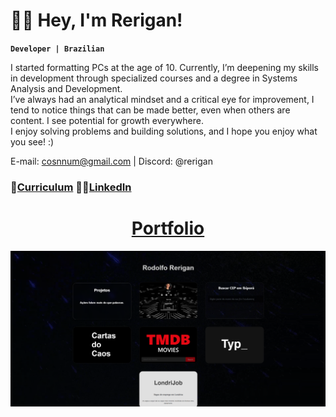 
# 👨‍💻 Hey, I'm Rerigan!
**`Developer | Brazilian`**

<p>
I started formatting PCs at the age of 10. Currently, I’m deepening my skills in development through specialized courses and a degree in Systems Analysis and Development. <br>
I’ve always had an analytical mindset and a critical eye for improvement, I tend to notice things that can be made better, even when others are content. I see potential for growth everywhere. <br>I enjoy solving problems and building solutions, and I hope you enjoy what you see! :)
</p>

<p>E-mail: <a href="mailto:cosnnum@gmail.com">cosnnum@gmail.com</a> | Discord: @rerigan</p>

<p>
  <h3>
📄<a href="https://tinyurl.com/rericv">Curriculum</a>   👨‍💻<a href="https://www.linkedin.com/in/rerigan">LinkedIn</a>
  </h3>
</p>
<h1 align="center"><a href="https://rerigan.vercel.app/">Portfolio</a></h1>

 <a href="https://rerigan.vercel.app"><img src="preview.png"></a>


